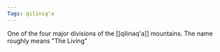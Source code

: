 ```yaml
---
Tags: qiliniq'a
---
```

One of the four major divisions of the [[qilinaq'a]] mountains. The name roughly means "The Living"